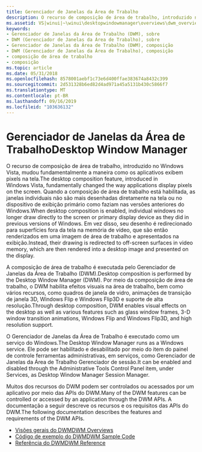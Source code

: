 ```yaml
---
title: Gerenciador de Janelas da Área de Trabalho
description: O recurso de composição de área de trabalho, introduzido no Windows Vista, mudou fundamentalmente a maneira como os aplicativos exibem pixels na tela.
ms.assetid: VS|winui|~\winui\desktopwindowmanager\overviews\dwm_overview.htm
keywords:
- Gerenciador de Janelas da Área de Trabalho (DWM), sobre
- DWM (Gerenciador de Janelas da Área de Trabalho), sobre
- Gerenciador de Janelas da Área de Trabalho (DWM), composição
- DWM (Gerenciador de Janelas da Área de Trabalho), composição
- composição de área de trabalho
- composição
ms.topic: article
ms.date: 05/31/2018
ms.openlocfilehash: 8578001aebf1c73e6d400ffae383674a8432c399
ms.sourcegitcommit: 2d531328b6ed82d4ad971a45a5131b430c5866f7
ms.translationtype: MT
ms.contentlocale: pt-BR
ms.lasthandoff: 09/16/2019
ms.locfileid: "103636132"
---
```

# <a name="desktop-window-manager"></a><span data-ttu-id="2113a-109">Gerenciador de Janelas da Área de Trabalho</span><span class="sxs-lookup"><span data-stu-id="2113a-109">Desktop Window Manager</span></span>

<span data-ttu-id="2113a-110">O recurso de composição de área de trabalho, introduzido no Windows Vista, mudou fundamentalmente a maneira como os aplicativos exibem pixels na tela.</span><span class="sxs-lookup"><span data-stu-id="2113a-110">The desktop composition feature, introduced in Windows Vista, fundamentally changed the way applications display pixels on the screen.</span></span> <span data-ttu-id="2113a-111">Quando a composição de área de trabalho está habilitada, as janelas individuais não são mais desenhadas diretamente na tela ou no dispositivo de exibição primário como faziam nas versões anteriores do Windows.</span><span class="sxs-lookup"><span data-stu-id="2113a-111">When desktop composition is enabled, individual windows no longer draw directly to the screen or primary display device as they did in previous versions of Windows.</span></span> <span data-ttu-id="2113a-112">Em vez disso, seu desenho é redirecionado para superfícies fora da tela na memória de vídeo, que são então renderizados em uma imagem de área de trabalho e apresentados na exibição.</span><span class="sxs-lookup"><span data-stu-id="2113a-112">Instead, their drawing is redirected to off-screen surfaces in video memory, which are then rendered into a desktop image and presented on the display.</span></span>

<span data-ttu-id="2113a-113">A composição de área de trabalho é executada pelo Gerenciador de Janelas da Área de Trabalho (DWM).</span><span class="sxs-lookup"><span data-stu-id="2113a-113">Desktop composition is performed by the Desktop Window Manager (DWM).</span></span> <span data-ttu-id="2113a-114">Por meio da composição de área de trabalho, o DWM habilita efeitos visuais na área de trabalho, bem como vários recursos, como quadros de janela de vidro, animações de transição de janela 3D, Windows Flip e Windows Flip3D e suporte de alta resolução.</span><span class="sxs-lookup"><span data-stu-id="2113a-114">Through desktop composition, DWM enables visual effects on the desktop as well as various features such as glass window frames, 3-D window transition animations, Windows Flip and Windows Flip3D, and high resolution support.</span></span>

<span data-ttu-id="2113a-115">O Gerenciador de Janelas da Área de Trabalho é executado como um serviço do Windows.</span><span class="sxs-lookup"><span data-stu-id="2113a-115">The Desktop Window Manager runs as a Windows service.</span></span> <span data-ttu-id="2113a-116">Ele pode ser habilitado e desabilitado por meio do item do painel de controle ferramentas administrativas, em serviços, como Gerenciador de Janelas da Área de Trabalho Gerenciador de sessão.</span><span class="sxs-lookup"><span data-stu-id="2113a-116">It can be enabled and disabled through the Administrative Tools Control Panel item, under Services, as Desktop Window Manager Session Manager.</span></span>

<span data-ttu-id="2113a-117">Muitos dos recursos do DWM podem ser controlados ou acessados por um aplicativo por meio das APIs do DWM.</span><span class="sxs-lookup"><span data-stu-id="2113a-117">Many of the DWM features can be controlled or accessed by an application through the DWM APIs.</span></span> <span data-ttu-id="2113a-118">A documentação a seguir descreve os recursos e os requisitos das APIs do DWM.</span><span class="sxs-lookup"><span data-stu-id="2113a-118">The following documentation describes the features and requirements of the DWM APIs.</span></span>

-   [<span data-ttu-id="2113a-119">Visões gerais do DWM</span><span class="sxs-lookup"><span data-stu-id="2113a-119">DWM Overviews</span></span>](desktop-window-manager-overviews.md)
-   [<span data-ttu-id="2113a-120">Código de exemplo do DWM</span><span class="sxs-lookup"><span data-stu-id="2113a-120">DWM Sample Code</span></span>](dwm-samples.md)
-   [<span data-ttu-id="2113a-121">Referência do DWM</span><span class="sxs-lookup"><span data-stu-id="2113a-121">DWM Reference</span></span>](reference.md)

 

 




